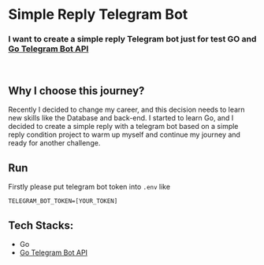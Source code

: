 # Simple Reply Telegram Bot

### I want to create a simple reply Telegram bot just for test GO and [Go Telegram Bot API](https://go-telegram-bot-api.dev/)

<br />

## Why I choose this journey?

Recently I decided to change my career, and this decision needs to learn new skills like the Database and back-end.
I started to learn Go, and I decided to create a simple reply with a telegram bot based on a simple reply condition project to warm up myself and continue my journey and ready for another challenge.

## Run

Firstly please put telegram bot token into `.env` like

```
TELEGRAM_BOT_TOKEN=[YOUR_TOKEN]
```

## Tech Stacks:

- Go
- [Go Telegram Bot API](https://go-telegram-bot-api.dev/)
